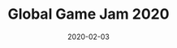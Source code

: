 ---
layout: inner
date: 2020-02-03
type: personal-project
position: right

title: 'Global Game Jam 2020'
year: '2020'
description: 'Repair N Run is a racing game in which the player has to repair the car while driving it. The car will break when it crashes with other cars or randomly. The car will react according on what is broken.'
features: ''
individual_contribution: 
    - Cars AI. Without Navmesh.
    - Node based circut for the AI.
    - Car controller for the player using Unity Physics.
    - Destruction system for the car.
disclaimer: ''

tags: C#, Unity
featured_image: '/img/posts/Repair_N_Run.gif'

website_url: 'https://daniriwez.itch.io/tecnodance'
github_url: ''
features_url: ''
individual_contribution_url: ''
---